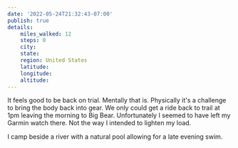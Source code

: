 ```yaml
---
date: '2022-05-24T21:32:43-07:00'
publish: true
details:
    miles_walked: 12
    steps: 0
    city:
    state:
    region: United States
    latitude:
    longitude:
    altitude:
---
```

It feels good to be back on trial. Mentally that is. Physically it's a challenge to bring the body back into gear. We only could get a ride back to trail at 1pm leaving the morning to Big Bear. Unfortunately I seemed to have left my Garmin watch there. Not the way I intended to lighten my load. 

I camp beside a river with a natural pool allowing for a late evening swim.